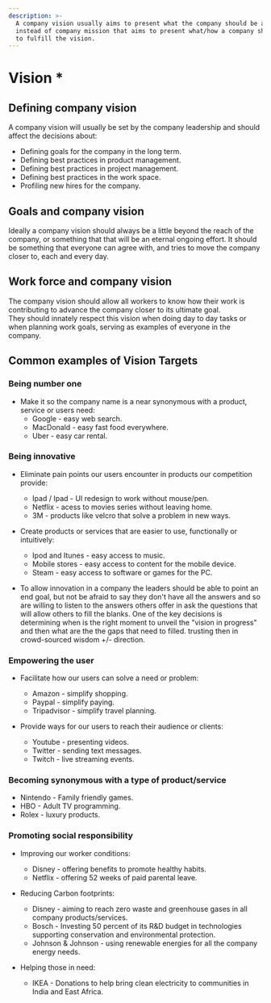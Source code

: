 ```yaml
---
description: >-
  A company vision usually aims to present what the company should be about,
  instead of company mission that aims to present what/how a company should work
  to fulfill the vision.
---
```


# Vision \*

## Defining company vision

A company vision will usually be set by the company leadership and should affect the decisions about:

* Defining goals for the company in the long term.
* Defining best practices in product management.
* Defining best practices in project management.
* Defining best practices in the work space.
* Profiling new hires for the company.

## Goals and company vision

Ideally a company vision should always be a little beyond the reach of the company, or something that that will be an eternal ongoing effort. It should be something that everyone can agree with, and tries to move the company closer to, each and every day.

## Work force and company vision

The company vision should allow all workers to know how their work is contributing to advance the company closer to its ultimate goal.  
They should innately respect this vision when doing day to day tasks or when planning work goals, serving as examples of everyone in the company.

## Common examples of Vision Targets

### Being number one

* Make it so the company name is a near synonymous with a product, service or users need:
  * Google - easy web search.
  * MacDonald - easy fast food everywhere.
  * Uber - easy car rental.

### Being innovative

* Eliminate pain points our users encounter in products our competition provide:

  * Ipad / Ipad - UI redesign to work without mouse/pen.
  * Netflix - acess to movies series without leaving home.
  * 3M - products like velcro that solve a problem in new ways.

* Create products or services that are easier to use, functionally or intuitively:

  * Ipod and Itunes - easy access to music.
  * Mobile stores - easy access to content for the mobile device.
  * Steam - easy access to software or games for the PC.

* To allow innovation in a company the leaders should be able to point an end goal, but not be afraid to say they don't have all the answers and so are willing to listen to the answers others offer in  ask the questions that will allow others to fill the blanks.  One of the key decisions is determining when is the right moment to unveil the "vision in progress" and then what are the the gaps that need to filled. trusting then in crowd-sourced wisdom +/- direction.

### Empowering the user

* Facilitate how our users can solve a need or problem:

  * Amazon - simplify shopping.
  * Paypal - simplify paying.
  * Tripadvisor - simplify travel planning.

* Provide ways for our users to reach their audience or clients:
  * Youtube - presenting videos.
  * Twitter - sending text messages.
  * Twitch - live streaming events.

### **Becoming synonymous with a type of product/service**

* Nintendo - Family friendly games.
* HBO - Adult TV programming.
* Rolex - luxury products.

### **Promoting social responsibility**

* Improving our worker conditions:

  * Disney - offering benefits to promote healthy habits.
  * Netflix - offering 52 weeks of paid parental leave.

* Reducing Carbon footprints:

  * Disney - aiming to reach zero waste and greenhouse gases in all company products/services.
  * Bosch - Investing 50 percent of its R&D budget in technologies supporting conservation and environmental protection.
  * Johnson & Johnson - using renewable energies for all the company energy needs.

* Helping those in need:
  * IKEA - Donations to help bring clean electricity to communities in India and East Africa.

